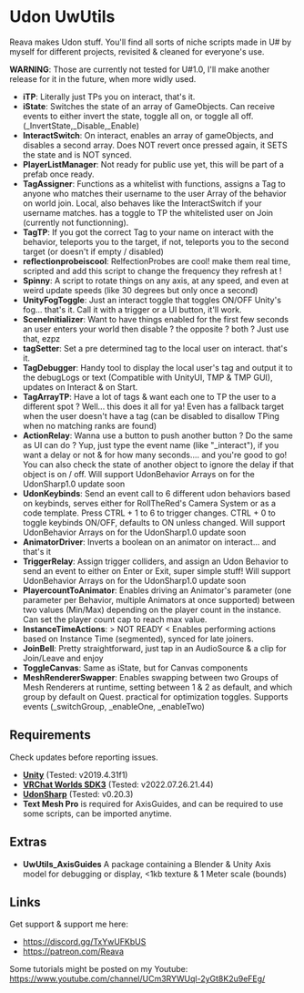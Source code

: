 # Udon UwUtils
Reava makes Udon stuff.
You'll find all sorts of niche scripts made in U# by myself for different projects, revisited & cleaned for everyone's use.

**WARNING**: Those are currently not tested for U#1.0, I'll make another release for it in the future, when more widly used.

- **iTP**:
Literally just TPs you on interact, that's it.
- **iState**:
Switches the state of an array of GameObjects. Can receive events to either invert the state, toggle all on, or toggle all off. (_InvertState,_Disable,_Enable)
- **InteractSwitch**:
On interact, enables an array of gameObjects, and disables a second array. Does NOT revert once pressed again, it SETS the state and is NOT synced.
- **PlayerListManager**:
Not ready for public use yet, this will be part of a prefab once ready.
- **TagAssigner**:
Functions as a whitelist with functions, assigns a Tag to anyone who matches their username to the user Array of the behavior on world join. Local, also behaves like the InteractSwitch if your username matches. has a toggle to TP the whitelisted user on Join (currently not functionning).
- **TagTP**:
If you got the correct Tag to your name on interact with the behavior, teleports you to the target, if not, teleports you to the second target (or doesn't if empty / disabled)
- **reflectionprobeiscool**:
RelfectionProbes are cool! make them real time, scripted and add this script to change the frequency they refresh at !
- **Spinny**:
A script to rotate things on any axis, at any speed, and even at weird update speeds (like 30 degrees but only once a second)
- **UnityFogToggle**:
Just an interact toggle that toggles ON/OFF Unity's fog... that's it. Call it with a trigger or a UI button, it'll work.
- **SceneInitializer**:
Want to have things enabled for the first few seconds an user enters your world then disable ? the opposite ? both ? Just use that, ezpz
- **tagSetter**:
Set a pre determined tag to the local user on interact. that's it.
- **TagDebugger**:
Handy tool to display the local user's tag and output it to the debugLogs or text (Compatible with UnityUI, TMP & TMP GUI), updates on Interact & on Start.
- **TagArrayTP**:
Have a lot of tags & want each one to TP the user to a different spot ? Well... this does it all for ya! Even has a fallback target when the user doesn't have a tag (can be disabled to disallow TPing when no matching ranks are found)
- **ActionRelay**:
Wanna use a button to push another button ? Do the same as UI can do ? Yup, just type the event name (like "\_interact"), if you want a delay or not & for how many seconds.... and you're good to go! You can also check the state of another object to ignore the delay if that object is on / off. Will support UdonBehavior Arrays on for the UdonSharp1.0 update soon
- **UdonKeybinds**:
Send an event call to 6 different udon behaviors based on keybinds, serves either for RollTheRed's Camera System or as a code template. Press CTRL + 1 to 6 to trigger changes. CTRL + 0 to toggle keybinds ON/OFF, defaults to ON unless changed. Will support UdonBehavior Arrays on for the UdonSharp1.0 update soon
- **AnimatorDriver**:
Inverts a boolean on an animator on interact... and that's it
- **TriggerRelay**:
Assign trigger colliders, and assign an Udon Behavior to send an event to either on Enter or Exit, super simple stuff! Will support UdonBehavior Arrays on for the UdonSharp1.0 update soon
- **PlayercountToAnimator**:
Enables driving an Animator's parameter (one parameter per Behavior, multiple Animators at once supported) between two values (Min/Max) depending on the player count in the instance. Can set the player count cap to reach max value.
- **InstanceTimeActions**: > NOT READY <
Enables performing actions based on Instance Time (segmented), synced for late joiners.
- **JoinBell**:
Pretty straightforward, just tap in an AudioSource & a clip for Join/Leave and enjoy
- **ToggleCanvas**:
Same as iState, but for Canvas components
- **MeshRendererSwapper**:
Enables swapping between two Groups of Mesh Renderers at runtime, setting between 1 & 2 as default, and which group by default on Quest. practical for optimization toggles. Supports events (_switchGroup, _enableOne, _enableTwo)

## **Requirements**
Check updates before reporting issues.

- **[Unity](https://docs.vrchat.com/docs/current-unity-version)** (Tested: v2019.4.31f1)
- **[VRChat Worlds SDK3](https://vrchat.com/home/download)** (Tested: v2022.07.26.21.44)
- **[UdonSharp](https://github.com/MerlinVR/UdonSharp/)** (Tested: v0.20.3)
- **Text Mesh Pro** is required for AxisGuides, and can be required to use some scripts, can be imported anytime.

## **Extras**
- **UwUtils_AxisGuides**
A package containing a Blender & Unity Axis model for debugging or display, <1kb texture & 1 Meter scale (bounds)

## **Links**
Get support & support me here:
- https://discord.gg/TxYwUFKbUS
- https://patreon.com/Reava

Some tutorials might be posted on my Youtube: https://www.youtube.com/channel/UCm3RYWUql-2yGt8K2u9eFEg/
